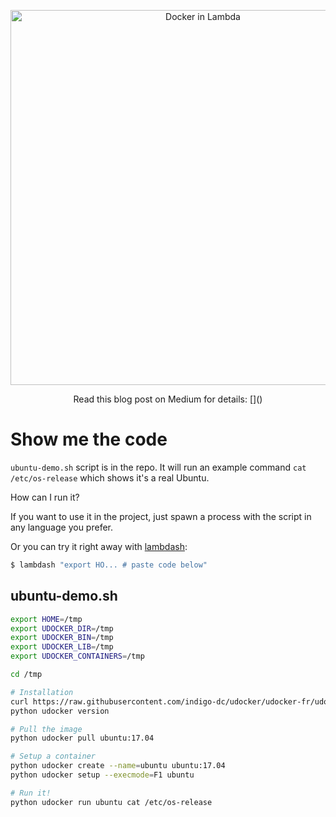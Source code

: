 <p align="center">
  <a href="https://shelf.io/">
    <img alt="Docker in Lambda" src="https://cdn-images-1.medium.com/max/2000/1*BgGp8L5W7SWeoT_tAo9zxA.png" width="600">
  </a>
</p>

<p align="center">
  Read this blog post on Medium for details: []()
</p>


# Show me the code

`ubuntu-demo.sh` script is in the repo. It will run an example command `cat /etc/os-release` which shows it's a real Ubuntu.

How can I run it?

If you want to use it in the project, just spawn a process with the script in any language you prefer.

Or you can try it right away with [lambdash](https://github.com/alestic/lambdash):

```sh
$ lambdash "export HO... # paste code below"
```

## ubuntu-demo.sh

```sh
export HOME=/tmp
export UDOCKER_DIR=/tmp
export UDOCKER_BIN=/tmp
export UDOCKER_LIB=/tmp
export UDOCKER_CONTAINERS=/tmp

cd /tmp

# Installation
curl https://raw.githubusercontent.com/indigo-dc/udocker/udocker-fr/udocker.py > udocker
python udocker version

# Pull the image
python udocker pull ubuntu:17.04

# Setup a container
python udocker create --name=ubuntu ubuntu:17.04
python udocker setup --execmode=F1 ubuntu

# Run it!
python udocker run ubuntu cat /etc/os-release
```
